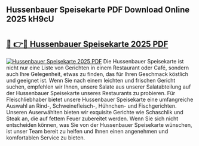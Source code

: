 ## Hussenbauer Speisekarte PDF Download Online 2025 kH9cU

# <h2><a href="http://gc6j612.nevu.top/?p=Hussenbauer+Speisekarte">🔗 👉🔴 Hussenbauer Speisekarte 2025 PDF</a></h2>

[![Hussenbauer Speisekarte 2025 PDF](https://i.imgur.com/dBaPXMq.png)](http://gc6j612.nevu.top/?p=Hussenbauer+Speisekarte)
Die Hussenbauer Speisekarte ist nicht nur eine Liste von Gerichten in einem Restaurant oder Café, sondern auch Ihre Gelegenheit, etwas zu finden, das für Ihren Geschmack köstlich und geeignet ist. Wenn Sie nach einem leichten und frischen Gericht suchen, empfehlen wir Ihnen, unsere Salate aus unserer Salatabteilung auf der Hussenbauer Speisekarte unseres Restaurants zu probieren. Für Fleischliebhaber bietet unsere Hussenbauer Speisekarte eine umfangreiche Auswahl an Rind-, Schweinefleisch-, Hühnchen- und Fischgerichten. Unseren Auserwählten bieten wir exquisite Gerichte wie Schaschlik und Steak an, die auf fettem Feuer zubereitet werden. Wenn Sie sich nicht entscheiden können, was Sie von der Hussenbauer Speisekarte wünschen, ist unser Team bereit zu helfen und Ihnen einen angenehmen und komfortablen Service zu bieten.
